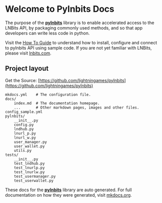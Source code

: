 # Welcome to Pylnbits Docs

The purpose of the [**pylnbits**](https://github.com/lightningames/pylnbits) library is to enable accelerated access to the LNBits API, by packaging commonly used methods, and so that app developers can write less code in python. 

Visit the [How To Guide](/pylnbits/how-to-guides/)
to understand how to install, configure and connect to pylnbits API using sample code. If you are not yet familiar with LNBits, please visit [lnbits.com](https://lnbits.com). 


## Project layout

Get the Source: [https://github.com/lightningames/pylnbits](https://github.com/lightningames/pylnbits)

    mkdocs.yml    # The configuration file.
    docs/
        index.md  # The documentation homepage.
        ...       # Other markdown pages, images and other files.
    config_sample.yml
    pylnbits/
        __init__.py
        config.py
        lndhub.py
        lnurl_p.py
        lnurl_w.py
        user_manager.py
        user_wallet.py
        utils.py
    tests/
        __init__.py
        test_lndhub.py
        test_lnurlp.py
        test_lnurlw.py
        test_usermanager.py
        test_userwallet.py



These docs for the [**pylnbits**](https://github.com/lightningames/pylnbits) library are auto generated. For full documentation on how they were generated, visit [mkdocs.org](https://www.mkdocs.org).
